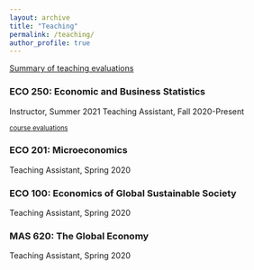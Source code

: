 ```yaml
---
layout: archive
title: "Teaching"
permalink: /teaching/
author_profile: true
---
```


[Summary of teaching evaluations](https://satyaki4.github.io/files/summary_of_evaluations.pdf)

### ECO 250: Economic and Business Statistics
Instructor, Summer 2021
Teaching Assistant, Fall 2020-Present

<small>[course evaluations](https://satyaki4.github.io/files/teaching_evaluations/summary_of_evaluations.pdf)</small>

### ECO 201: Microeconomics
Teaching Assistant, Spring 2020

### ECO 100: Economics of Global Sustainable Society
Teaching Assistant, Spring 2020

### MAS 620: The Global Economy
Teaching Assistant, Spring 2020